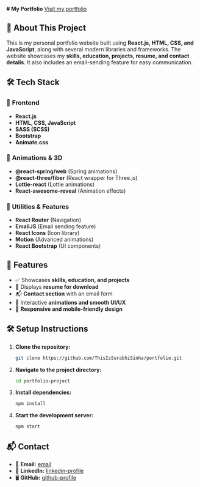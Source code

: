 **# My Portfolio** [Visit my portfolio](portfolio-xi-lac-98.vercel.app)

## 🚀 **About This Project**
This is my personal portfolio website built using **React.js, HTML, CSS, and JavaScript**, along with several modern libraries and frameworks. The website showcases my **skills, education, projects, resume, and contact details**. It also includes an email-sending feature for easy communication.

## 🛠️ **Tech Stack**

### 📌 **Frontend**
- **React.js**
- **HTML, CSS, JavaScript**
- **SASS (SCSS)**
- **Bootstrap**
- **Animate.css**

### 🎨 **Animations & 3D**
- **@react-spring/web** (Spring animations)
- **@react-three/fiber** (React wrapper for Three.js)
- **Lottie-react** (Lottie animations)
- **React-awesome-reveal** (Animation effects)

### 🔧 **Utilities & Features**
- **React Router** (Navigation)
- **EmailJS** (Email sending feature)
- **React Icons** (Icon library)
- **Motion** (Advanced animations)
- **React Bootstrap** (UI components)

## 📂 **Features**
- ✅ Showcases **skills, education, and projects**
- 📄 Displays **resume for download**
- 📬 **Contact section** with an email form
- 🎨 Interactive **animations and smooth UI/UX**
- 📱 **Responsive and mobile-friendly design**

## 🛠️ **Setup Instructions**

1. **Clone the repository:**
   ```bash
   git clone https://github.com/ThisIsSurabhiSinha/portfolio.git
   ```
2. **Navigate to the project directory:**
   ```bash
   cd portfolio-project
   ```
3. **Install dependencies:**
   ```bash
   npm install
   ```
4. **Start the development server:**
   ```bash
   npm start
   ```

## 📬 **Contact**
- 📧 **Email:** [email](mailto:surabhisinha514@gmail.com)
- 💼 **LinkedIn:** [linkedin-profile](www.linkedin.com/in/thisissurabhisinha)
- 🖥️ **GitHub:** [github-profile](https://github.com/ThisIsSurabhiSinha/)


